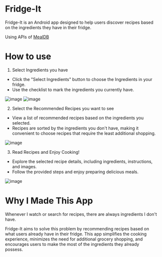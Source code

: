 # Fridge-It
Fridge-It is an Android app designed to help users discover recipes based on the ingredients they have in their fridge. 

Using APIs of [MealDB](https://www.themealdb.com/api.php)

# How to use
1. Select Ingredients you have

- Click the "Select Ingredients" button to choose the Ingredients in your fridge.
- Use the checklist to mark the ingredients you currently have.

![image](https://github.com/KimDa99/Fridge-It/assets/91198933/947451fd-3920-468e-97ba-b13b6f6c4b1d)
![image](https://github.com/KimDa99/Fridge-It/assets/91198933/a3e607e0-0723-4c28-ae0d-2b33aabf396f)


  
2. Select the Recommended Recipes you want to see

- View a list of recommended recipes based on the ingredients you selected.
- Recipes are sorted by the ingredients you don't have, making it convenient to choose recipes that require the least additional shopping.

![image](https://github.com/KimDa99/Fridge-It/assets/91198933/0d10b1d0-5a88-4088-ae6a-3e78fc3b11a3)


3. Read Recipes and Enjoy Cooking!

- Explore the selected recipe details, including ingredients, instructions, and images.
- Follow the provided steps and enjoy preparing delicious meals.

![image](https://github.com/KimDa99/Fridge-It/assets/91198933/eeb56e7d-05fb-4315-a03e-7d98b143e3bf)

  
# Why I Made This App

Whenever I watch or search for recipes, there are always ingredients I don't have.

Fridge-It aims to solve this problem by recommending recipes based on what users already have in their fridge. 
This app simplifies the cooking experience, minimizes the need for additional grocery shopping, and encourages users to make the most of the ingredients they already possess.

